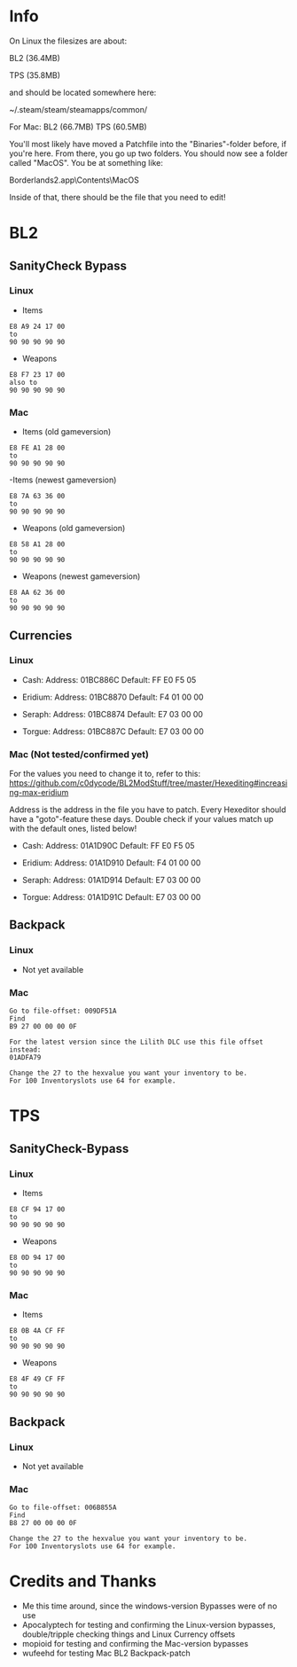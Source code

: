 # Info
On Linux the filesizes are about:

BL2 (36.4MB)

TPS (35.8MB)

and should be located somewhere here:

~/.steam/steam/steamapps/common/

For Mac:
BL2 (66.7MB)
TPS (60.5MB)

You'll most likely have moved a Patchfile into the "Binaries"-folder before, if you're here.
From there, you go up two folders. You should now see a folder called "MacOS". 
You be at something like:

Borderlands2.app\Contents\MacOS

Inside of that, there should be the file that you need to edit!


# BL2
## SanityCheck Bypass
### Linux
- Items
```
E8 A9 24 17 00
to
90 90 90 90 90
```

- Weapons
```
E8 F7 23 17 00
also to
90 90 90 90 90
```

### Mac
- Items (old gameversion)
```
E8 FE A1 28 00
to
90 90 90 90 90
```
-Items (newest gameversion)
```
E8 7A 63 36 00
to
90 90 90 90 90
```

- Weapons (old gameversion)
```
E8 58 A1 28 00
to
90 90 90 90 90
```
- Weapons (newest gameversion)
```
E8 AA 62 36 00
to
90 90 90 90 90
```

## Currencies
### Linux
- Cash:
Address: 01BC886C
Default: FF E0 F5 05

- Eridium:
Address: 01BC8870
Default: F4 01 00 00

- Seraph:
Address: 01BC8874
Default: E7 03 00 00

- Torgue:
Address: 01BC887C
Default: E7 03 00 00

### Mac (Not tested/confirmed yet)
For the values you need to change it to, refer to this:
https://github.com/c0dycode/BL2ModStuff/tree/master/Hexediting#increasing-max-eridium

Address is the address in the file you have to patch. Every Hexeditor should have a "goto"-feature these days.
Double check if your values match up with the default ones, listed below!

- Cash:
Address: 01A1D90C
Default: FF E0 F5 05

- Eridium:
Address: 01A1D910
Default: F4 01 00 00

- Seraph:
Address: 01A1D914
Default: E7 03 00 00

- Torgue:
Address: 01A1D91C
Default: E7 03 00 00

## Backpack
### Linux
- Not yet available

### Mac
```
Go to file-offset: 009DF51A
Find 
B9 27 00 00 00 0F

For the latest version since the Lilith DLC use this file offset instead:
01ADFA79

Change the 27 to the hexvalue you want your inventory to be.
For 100 Inventoryslots use 64 for example.
```

# TPS
## SanityCheck-Bypass
### Linux
- Items
```
E8 CF 94 17 00
to
90 90 90 90 90
```

- Weapons
```
E8 0D 94 17 00
to
90 90 90 90 90
```

### Mac
- Items
```
E8 0B 4A CF FF
to
90 90 90 90 90
```

- Weapons
```
E8 4F 49 CF FF
to
90 90 90 90 90
```

## Backpack
### Linux
- Not yet available

### Mac
```
Go to file-offset: 006B855A
Find 
B8 27 00 00 00 0F

Change the 27 to the hexvalue you want your inventory to be.
For 100 Inventoryslots use 64 for example.
```

# Credits and Thanks
- Me this time around, since the windows-version Bypasses were of no use
- Apocalyptech for testing and confirming the Linux-version bypasses, double/tripple checking things and Linux Currency offsets
- mopioid for testing and confirming the Mac-version bypasses
- wufeehd for testing Mac BL2 Backpack-patch
